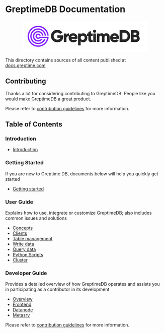 # GreptimeDB Documentation

<p align="center">
    <img src="./docs/public/logo-text-padding.png" alt="GreptimeDB Logo" width="400">
</p>

This directory contains sources of all content published at [docs.greptime.com][1]

[1]: https://docs.greptime.com

## Contributing

Thanks a lot for considering contributing to GreptimeDB. People like you would make
GreptimeDB a great product.

Please refer to [contribution guidelines](./CONTRIBUTING.md) for more information.

## Table of Contents

### Introduction

- [Introduction](https://docs.greptime.com/)

### Getting Started

If you are new to Greptime DB, documents below will help you quickly get started

- [Getting started](https://docs.greptime.com/getting-started/try-out-greptimedb)

### User Guide

Explains how to use, integrate or customize GreptimeDB; also includes common issues and solutions

- [Concepts](https://docs.greptime.com/user-guide/concepts/overview)
- [Clients](https://docs.greptime.com/user-guide/clients/overview)
- [Table management](https://docs.greptime.com/user-guide/table-management)
- [Write data](https://docs.greptime.com/user-guide/write-data/overview)
- [Query data](https://docs.greptime.com/user-guide/query-data/overview)
- [Python Scripts](https://docs.greptime.com/user-guide/python-scripts/overview)
- [Cluster](https://docs.greptime.com/user-guide/cluster)

### Developer Guide

Provides a detailed overview of how GreptimeDB operates and assists you in participating as a contributor in its development

- [Overview](https://docs.greptime.com/contributor-guide/overview)
- [Frontend](https://docs.greptime.com/contributor-guide/frontend/overview)
- [Datanode](https://docs.greptime.com/contributor-guide/datanode/overview)
- [Metasrv](https://docs.greptime.com/contributor-guide/metasrv/overview)

Please refer to [contribution guidelines](CONTRIBUTING.md) for more information.
